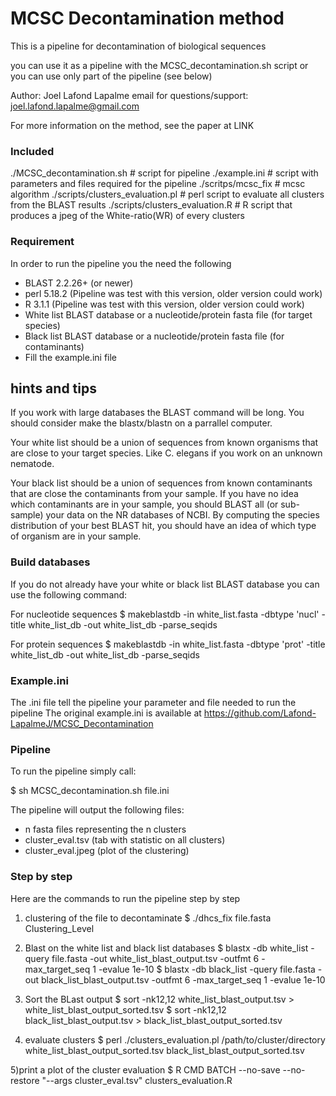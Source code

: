 # MCSC Decontamination method


This is a pipeline for decontamination of biological sequences

you can use it as a pipeline with the MCSC_decontamination.sh script
or you can use only part of the pipeline (see below)

Author: Joel Lafond Lapalme
email for questions/support: joel.lafond.lapalme@gmail.com

For more information on the method, see the paper at
LINK

### Included ###
 
 ./MCSC_decontamination.sh             # script for pipeline
 ./example.ini                         # script with parameters and files required for the pipeline 
 ./scritps/mcsc_fix                    # mcsc algorithm
 ./scripts/clusters_evaluation.pl      # perl script to evaluate all clusters from the BLAST results
 ./scripts/clusters_evaluation.R       # R script that produces a jpeg of the White-ratio(WR) of every clusters


### Requirement ###

 In order to run the pipeline you the need the following
 - BLAST 2.2.26+ (or newer)
 - perl 5.18.2 (Pipeline was test with this version, older version could work)
 - R 3.1.1 (Pipeline was test with this version, older version could work)
 - White list BLAST database or a nucleotide/protein fasta file (for target species)
 - Black list BLAST database or a nucleotide/protein fasta file (for contaminants)
 - Fill the example.ini file


## hints and tips

 If you work with large databases the BLAST command will be long.
 You should consider make the blastx/blastn on a parrallel computer.

 Your white list should be a union of sequences from known organisms 
 that are close to your target species. Like C. elegans if you work
 on an unknown nematode.

 Your black list should be a union of sequences from known contaminants
 that are close the contaminants from your sample. If you have no idea
 which contaminants are in your sample, you should BLAST all (or sub-sample)
 your data on the NR databases of NCBI. By computing the species distribution
 of your best BLAST hit, you should have an idea of which type of organism
 are in your sample.






### Build databases

 If you do not already have your white or black list BLAST database you can use the following command:

 For nucleotide sequences
  $  makeblastdb -in white_list.fasta -dbtype 'nucl' -title white_list_db -out white_list_db -parse_seqids 

 For protein sequences
  $  makeblastdb -in white_list.fasta -dbtype 'prot' -title white_list_db -out white_list_db -parse_seqids 



### Example.ini

 The .ini file tell the pipeline your parameter and file needed to run the pipeline
 The original example.ini is available at https://github.com/Lafond-LapalmeJ/MCSC_Decontamination




### Pipeline 
 To run the pipeline simply call:

 $ sh MCSC_decontamination.sh file.ini

 The pipeline will output the following files:
 - n fasta files representing the n clusters
 - cluster_eval.tsv (tab with statistic on all clusters)
 - cluster_eval.jpeg (plot of the clustering)




### Step by step 


 Here are the commands to run the pipeline step by step
 1) clustering of the file to decontaminate
  $ ./dhcs_fix file.fasta Clustering_Level

 2) Blast on the white list and black list  databases
  $ blastx -db white_list -query file.fasta -out white_list_blast_output.tsv -outfmt 6 -max_target_seq 1 -evalue 1e-10
  $ blastx -db black_list -query file.fasta -out black_list_blast_output.tsv -outfmt 6 -max_target_seq 1 -evalue 1e-10
 
 3) Sort the BLast output
   $ sort -nk12,12 white_list_blast_output.tsv > white_list_blast_output_sorted.tsv
   $ sort -nk12,12 black_list_blast_output.tsv > black_list_blast_output_sorted.tsv

 4) evaluate clusters
   $ perl ./clusters_evaluation.pl /path/to/cluster/directory white_list_blast_output_sorted.tsv black_list_blast_output_sorted.tsv
   
 5)print a plot of the cluster evaluation 
  $ R CMD BATCH --no-save --no-restore "--args cluster_eval.tsv" clusters_evaluation.R
 
 

